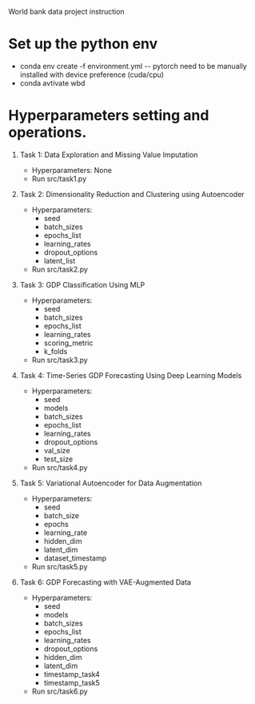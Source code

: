 World bank data project instruction 

# Set up the python env 
- conda env create -f environment.yml 
-- pytorch need to be manually installed with device preference (cuda/cpu)
- conda avtivate wbd

# Hyperparameters setting and operations.
1. Task 1: Data Exploration and Missing Value Imputation
    + Hyperparameters: None
    + Run src/task1.py

2. Task 2: Dimensionality Reduction and Clustering using Autoencoder
    + Hyperparameters: 
        - seed
        - batch_sizes
        - epochs_list
        - learning_rates
        - dropout_options
        - latent_list
    + Run src/task2.py

3. Task 3: GDP Classification Using MLP
    + Hyperparameters: 
        - seed
        - batch_sizes
        - epochs_list
        - learning_rates
        - scoring_metric
        - k_folds
    + Run src/task3.py

4. Task 4: Time-Series GDP Forecasting Using Deep Learning Models
    + Hyperparameters: 
        - seed
        - models
        - batch_sizes
        - epochs_list
        - learning_rates
        - dropout_options
        - val_size
        - test_size
    + Run src/task4.py

5. Task 5: Variational Autoencoder for Data Augmentation
    + Hyperparameters: 
        - seed
        - batch_size
        - epochs
        - learning_rate
        - hidden_dim
        - latent_dim
        - dataset_timestamp
    + Run src/task5.py

6. Task 6: GDP Forecasting with VAE-Augmented Data
    + Hyperparameters: 
        - seed
        - models
        - batch_sizes
        - epochs_list
        - learning_rates
        - dropout_options
        - hidden_dim
        - latent_dim
        - timestamp_task4
        - timestamp_task5
    + Run src/task6.py